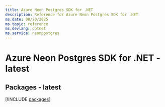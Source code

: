 ```yaml
---
title: Azure Neon Postgres SDK for .NET
description: Reference for Azure Neon Postgres SDK for .NET
ms.date: 08/20/2025
ms.topic: reference
ms.devlang: dotnet
ms.service: neonpostgres
---
```

# Azure Neon Postgres SDK for .NET - latest
## Packages - latest
[!INCLUDE [packages](neon-postgres-index.md)]